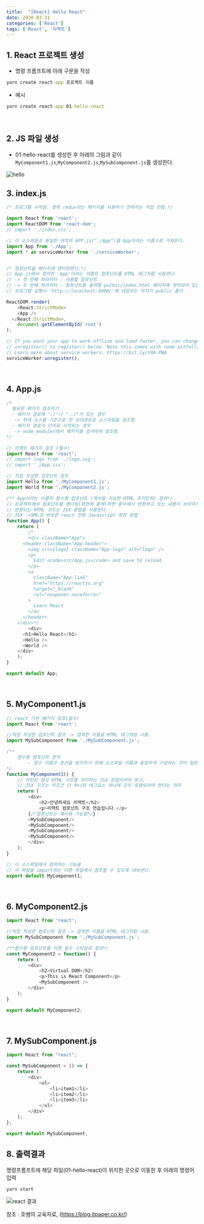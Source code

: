 ```yaml
---
title:  "[React] Hello React"
date: 2020-03-31
categories: ['React']
tags: ['React', '리액트']
---
```


## 1. React 프로젝트 생성

- 명령 프롬프트에 아래 구문을 작성

```cmd
yarn create react-app 프로젝트 이름
```

- 예시

```cmd
yarn create react-app 01-hello-react
```
<br>

## 2. JS 파일 생성

- 01-hello-react를 생성한 후 아래의 그림과 같이 `MyComponent1.js`,`MyComponent2.js`,`MySubComponent.js`를 생성한다.

![hello](/assets/Images/react/chapter2/1_hello.JPG)


## 3. index.js

```javascript
/* 프로그램 시작점. 향후 redux라는 패키지를 사용하기 전까지는 작업 안함.*/

import React from 'react';
import ReactDOM from 'react-dom';
// import './index.css';

// 이 소스파일과 동일한 위치의 APP.js("./App")를 App이라는 이름으로 가져온다.
import App from './App';
import * as serviceWorker from './serviceWorker';


/* 컴포넌트를 페이지에 렌더링한다.*/
// App.js에서 정의한 'App'이라는 이름의 컴포넌트를 HTML 태그처럼 사용한다.
// -> 첫 번째 파라미터 : 사용할 컴포넌트
// -> 두 번째 파라미터 : 컴포넌트를 출력할 pulbic/index.html 페이지에 정의되어 있는 요소
// 프로그램 실행시 'http://localhost:3000/'에 대응되는 위치가 public 폴더

ReactDOM.render(
    <React.StrictMode>
    <App />
  </React.StrictMode>,
    document.getElementById('root')
);

// If you want your app to work offline and load faster, you can change
// unregister() to register() below. Note this comes with some pitfalls.
// Learn more about service workers: https://bit.ly/CRA-PWA
serviceWorker.unregister();
```
<br>

## 4. App.js

```javascript
/*
  필요한 패키지 참조하기
  - 패키지 경로에 "./"나 "../"가 있는 경우
   -> 현재 소스를 기준으로 한 상대경로로 소스파일을 참조함.
  - 패키지 경로가 단어로 시작되는 경우
   -> node_modules에서 패키지를 검색하여 참조함.
*/

// 리액트 패키지 참조 (필수)
import React from 'react';
// import logo from './logo.svg';
// import './App.css';

// 직접 작성한 컴포넌트 참조
import Hello from './MyComponent1.js';
import World from './MyComponent2.js';

/** App이라는 이름의 함수형 컴포넌트 (재사용 가능한 HTML 조각단위) 정의*/
// 프로젝트에서 컴포넌트를 랜더링(화면에 출력)하면 함수에서 반환하고 있는 내용이 브라우저에 나타난다.
// 반환되는 HTML 코드는 JSX 문법을 사용한다.
// JSX ->XML과 비슷한 react 전용 Javascript 확장 문법
function App() {
    return (
        /*
        <div className="App">
      <header className="App-header">
        <img src={logo} className="App-logo" alt="logo" />
        <p>
          Edit <code>src/App.js</code> and save to reload.
        </p>
        <a
          className="App-link"
          href="https://reactjs.org"
          target="_blank"
          rel="noopener noreferrer"
        >
          Learn React
        </a>
      </header>
    </div>*/
        <div>
      <h1>Hello React</h1>
      <Hello />
      <World />
    </div>
    );
}

export default App;
```
<br>

## 5. MyComponent1.js

```javascript
// react 기본 패키지 참조(필수)
import React from 'react';

//직접 작성한 컴포넌트 참조 -> 정의한 이름을 HTML 태그처럼 사용.
import MySubComponent from './MySubComponent.js';

/**
	함수형 컴포넌트 정의
		- 함수 이름은 혼선을 방지하기 위해 소스파일 이름과 동일하게 구성하는 것이 일반적
*/
function MyComponent1() {
    // 리턴은 항상 HTML 구조를 의미하는 JSX 문법이어야 하고,
    // JSX 구조는 무조건 단 하나의 태그요소 하나에 모두 포함되어야 한다는 의미
    return (
        <div>
			<h2>안녕하세요 리액트</h2>
			<p>리액트 컴포넌트 구조 연습입니다.</p>
		{/*컴포넌트는 재사용 가능함*/}
		<MySubComponent/>
		<MySubComponent/>
		<MySubComponent/>
		<MySubComponent/>
		</div>
    );
}

// 이 소스파일에서 정의하는 기능을
// 이 파일을 import하는 다른 파일에서 참조할 수 있도록 내보낸다.
export default MyComponent1;
```
<br>

## 6. MyComponent2.js

```javascript
import React from 'react';

//직접 작성한 컴포넌트 참조 -> 정의한 이름을 HTML 태그처럼 사용.
import MySubComponent from './MySubComponent.js';

/**함수형 컴포넌트를 익명 함수 스타일로 정의*/
const MyComponent2 = function() {
    return (
        <div>
			<h2>Virtual DOM</h2>
			<p>This is React Component</p>
			<MySubComponent />
		</div>
    );
}

export default MyComponent2;
```
<br>

## 7. MySubComponent.js

```javascript
import React from "react";

const MySubComponent = () => {
    return (
        <div>
			<ul>
				<li>item1</li>
				<li>item2</li>
				<li>item3</li>
			</ul>
		</div>
    );
};

export default MySubComponent;
```

## 8. 출력결과

명령프롬프트에 해당 파일(01-hello-react)이 위치한 곳으로 이동한 후 아래의 명령어 입력

```
yarn start
```

![react 결과](/assets/Images/react/chapter2/2_output.JPG)

참조 : 호쌤의 교육자료, (<https://blog.itpaper.co.kr/>)